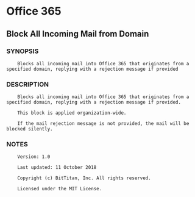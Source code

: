 # Office 365
## Block All Incoming Mail from Domain
### SYNOPSIS
```
    Blocks all incoming mail into Office 365 that originates from a specified domain, replying with a rejection message if provided
```
### DESCRIPTION
```
    Blocks all incoming mail into Office 365 that originates from a specified domain, replying with a rejection message if provided.
    This block is applied organization-wide.
    If the mail rejection message is not provided, the mail will be blocked silently.
```
### NOTES
```
    Version: 1.0
    Last updated: 11 October 2018
    Copyright (c) BitTitan, Inc. All rights reserved.
    Licensed under the MIT License.
```

